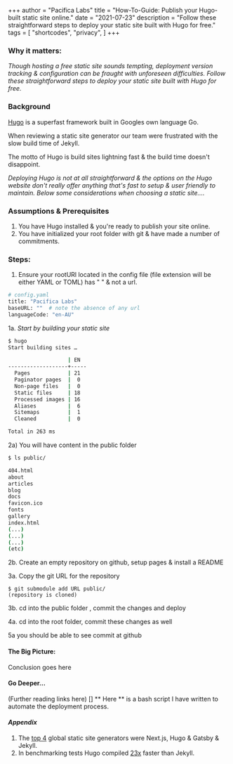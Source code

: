 +++
author = "Pacifica Labs"
title = "How-To-Guide: Publish your Hugo-built static site online."
date = "2021-07-23"
description = "Follow these straightforward steps to deploy your static site built with Hugo for free."
tags = [
    "shortcodes",
    "privacy",
]
+++
### Why it matters:
*Though hosting a free static site sounds tempting, deployment version tracking & configuration can be fraught with unforeseen difficulties. Follow these straightforward steps to deploy your static site built with Hugo for free.*

### Background
[Hugo](www.gohugo.com) is a superfast framework built in Googles own language Go. 

When reviewing a static site generator our team were frustrated with the slow build time of Jekyll. 

The motto of Hugo is build sites lightning fast & the build time doesn't disappoint.

*Deploying Hugo is not at all straightforward & the options on the Hugo website don't really offer anything that's fast to setup & user friendly to maintain. Below some considerations when choosing a static site....*  

### Assumptions & Prerequisites
1. You have Hugo installed & you're ready to publish your site online.
2. You have initialized your root folder with git & have made a number of commitments.

### Steps:

1. Ensure your rootURl located in the config file (file extension will be either YAML or TOML) has " " & not a url.
```bash
# config.yaml
title: "Pacifica Labs"
baseURL: ""  # note the absence of any url
languageCode: "en-AU"
```
   
1a. *Start by building your static site*
  
```bash
$ hugo
Start building sites …

                   | EN
-------------------+-----
  Pages            | 21
  Paginator pages  |  0
  Non-page files   |  0
  Static files     | 18
  Processed images | 16
  Aliases          |  6
  Sitemaps         |  1
  Cleaned          |  0

Total in 263 ms
``` 

 2a) You will have content in the public folder

```sh
$ ls public/

404.html
about
articles
blog
docs
favicon.ico
fonts
gallery
index.html
(...)
(...)
(...)
(etc)

```

2b. Create an empty repository on github, setup pages & install a README

3a. Copy the git URL for the repository

``` 
$ git submodule add URL public/
(repository is cloned)

```
3b. cd into the public folder , commit the changes and deploy

4a. cd into the root folder, commit these changes as well

5a you should be able to see commit at github

#### The Big Picture:

Conclusion goes here

#### Go Deeper... 
(Further reading links here)
[]
** Here ** is a bash script I have written to automate the deployment process.



#### ***Appendix***

1. The [top 4](https://jamstack.org/generators/) global static site generators were Next.js, Hugo & Gatsby & Jekyll. 
2. In benchmarking tests Hugo compiled [23x](https://forestry.io/blog/hugo-vs-jekyll-benchmark/#tl-dr) faster than Jekyll.
